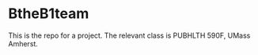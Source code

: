 BtheB1team
==========

This is the repo for a project. The relevant class is PUBHLTH 590F, UMass Amherst. 
